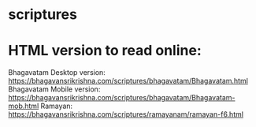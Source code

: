 # scriptures

HTML version to read online:
===========================
Bhagavatam Desktop version: https://bhagavansrikrishna.com/scriptures/bhagavatam/Bhagavatam.html
Bhagavatam Mobile version: https://bhagavansrikrishna.com/scriptures/bhagavatam/Bhagavatam-mob.html
Ramayan: https://bhagavansrikrishna.com/scriptures/ramayanam/ramayan-f6.html